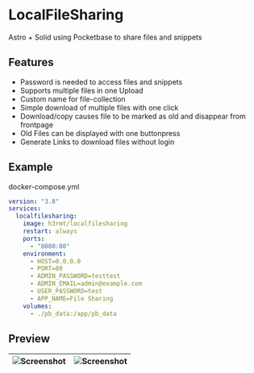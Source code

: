 # LocalFileSharing

Astro + Solid using Pocketbase to share files and snippets

## Features

- Password is needed to access files and snippets
- Supports multiple files in one Upload
- Custom name for file-collection
- Simple download of multiple files with one click
- Download/copy causes file to be marked as old and disappear from frontpage
- Old Files can be displayed with one buttonpress
- Generate Links to download files without login

## Example

docker-compose.yml

```yaml
version: "3.8"
services:
  localfilesharing:
    image: h3rmt/localfilesharing
    restart: always
    ports:
      - "8080:80"
    environment:
      - HOST=0.0.0.0
      - PORT=80
      - ADMIN_PASSWORD=testtest
      - ADMIN_EMAIL=admin@example.com
      - USER_PASSWORD=test
      - APP_NAME=File Sharing
    volumes:
      - ./pb_data:/app/pb_data
```

## Preview

|![Screenshot](https://github.com/H3rmt/LocalFileSharing/assets/100319043/8b3ae608-18b5-4cc3-b74c-30940d64601b)|![Screenshot](https://github.com/H3rmt/LocalFileSharing/assets/100319043/6af2c58e-468d-4137-8292-50d6ee570f09)|
|--|--|
